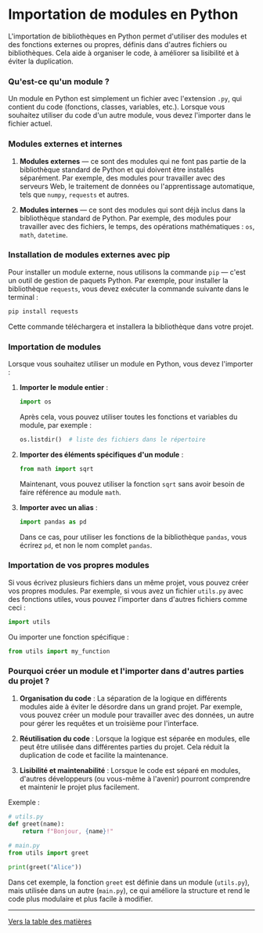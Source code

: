 # Importation de modules en Python

L'importation de bibliothèques en Python permet d'utiliser des modules et des fonctions externes ou propres, définis dans d'autres fichiers ou bibliothèques. Cela aide à organiser le code, à améliorer sa lisibilité et à éviter la duplication.

### Qu'est-ce qu'un module ?
Un module en Python est simplement un fichier avec l'extension `.py`, qui contient du code (fonctions, classes, variables, etc.). Lorsque vous souhaitez utiliser du code d'un autre module, vous devez l'importer dans le fichier actuel.

### Modules externes et internes
1. **Modules externes** — ce sont des modules qui ne font pas partie de la bibliothèque standard de Python et qui doivent être installés séparément. Par exemple, des modules pour travailler avec des serveurs Web, le traitement de données ou l'apprentissage automatique, tels que `numpy`, `requests` et autres.

2. **Modules internes** — ce sont des modules qui sont déjà inclus dans la bibliothèque standard de Python. Par exemple, des modules pour travailler avec des fichiers, le temps, des opérations mathématiques : `os`, `math`, `datetime`.

### Installation de modules externes avec pip
Pour installer un module externe, nous utilisons la commande `pip` — c'est un outil de gestion de paquets Python. Par exemple, pour installer la bibliothèque `requests`, vous devez exécuter la commande suivante dans le terminal :
```bash
pip install requests
```
Cette commande téléchargera et installera la bibliothèque dans votre projet.

### Importation de modules
Lorsque vous souhaitez utiliser un module en Python, vous devez l'importer :
1. **Importer le module entier** :
   ```python
   import os
   ```
   Après cela, vous pouvez utiliser toutes les fonctions et variables du module, par exemple :
   ```python
   os.listdir()  # liste des fichiers dans le répertoire
   ```

2. **Importer des éléments spécifiques d'un module** :
   ```python
   from math import sqrt
   ```
   Maintenant, vous pouvez utiliser la fonction `sqrt` sans avoir besoin de faire référence au module `math`.

3. **Importer avec un alias** :
   ```python
   import pandas as pd
   ```
   Dans ce cas, pour utiliser les fonctions de la bibliothèque `pandas`, vous écrirez `pd`, et non le nom complet `pandas`.

### Importation de vos propres modules
Si vous écrivez plusieurs fichiers dans un même projet, vous pouvez créer vos propres modules. Par exemple, si vous avez un fichier `utils.py` avec des fonctions utiles, vous pouvez l'importer dans d'autres fichiers comme ceci :
```python
import utils
```
Ou importer une fonction spécifique :
```python
from utils import my_function
```

### Pourquoi créer un module et l'importer dans d'autres parties du projet ?
1. **Organisation du code** : La séparation de la logique en différents modules aide à éviter le désordre dans un grand projet. Par exemple, vous pouvez créer un module pour travailler avec des données, un autre pour gérer les requêtes et un troisième pour l'interface.
   
2. **Réutilisation du code** : Lorsque la logique est séparée en modules, elle peut être utilisée dans différentes parties du projet. Cela réduit la duplication de code et facilite la maintenance.

3. **Lisibilité et maintenabilité** : Lorsque le code est séparé en modules, d'autres développeurs (ou vous-même à l'avenir) pourront comprendre et maintenir le projet plus facilement.

Exemple :
```python
# utils.py
def greet(name):
    return f"Bonjour, {name}!"
    
# main.py
from utils import greet

print(greet("Alice"))
```

Dans cet exemple, la fonction `greet` est définie dans un module (`utils.py`), mais utilisée dans un autre (`main.py`), ce qui améliore la structure et rend le code plus modulaire et plus facile à modifier.

---

  [Vers la table des matières](https://github.com/hypo69/101_python_computer_games_ru/blob/master/cheat_sheets#readme)
